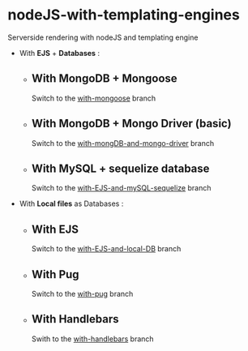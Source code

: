 # nodeJS-with-templating-engines
Serverside rendering with nodeJS and templating engine

- With **EJS** + **Databases** :

  - ## With **MongoDB + Mongoose**
    Switch to the [with-mongoose](https://github.com/Sabinerobart/nodeJS-with-templating-engines/tree/with-mongoose) branch
    
  - ## With **MongoDB + Mongo Driver (basic)**
    Switch to the [with-mongDB-and-mongo-driver](https://github.com/Sabinerobart/nodeJS-with-templating-engines/tree/with-mongDB-and-mongo-driver) branch

  - ## With **MySQL + sequelize database**
    Switch to the [with-EJS-and-mySQL-sequelize](https://github.com/Sabinerobart/nodeJS-with-templating-engines/tree/with-EJS-and-mySQL-sequelize) branch

- With **Local files** as Databases :

  - ## With **EJS**
    Switch to the [with-EJS-and-local-DB](https://github.com/Sabinerobart/nodeJS-with-templating-engines/tree/with-EJS-and-local-DB) branch
  
  - ## With **Pug**
    Switch to the [with-pug](https://github.com/Sabinerobart/nodeJS-with-templating-engines/tree/with-pug) branch

  - ## With **Handlebars**
    Swith to the [with-handlebars](https://github.com/Sabinerobart/nodeJS-with-templating-engines/tree/with-handlebars) branch
